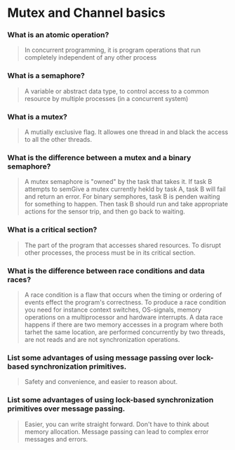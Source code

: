# Mutex and Channel basics

### What is an atomic operation?
> In concurrent programming, it is program operations that run completely independent of any other process

### What is a semaphore?
> A variable or abstract data type, to control access to a common resource by multiple processes (in a concurrent system)

### What is a mutex?
> A mutially exclusive flag. It allowes one thread in and black the access to all the other threads. 

### What is the difference between a mutex and a binary semaphore?
> A mutex semaphore is "owned" by the task that takes it. If task B attempts to semGive a mutex currently hekld by task A, task B will fail and return an error. For binary semphores, task B is penden waiting for something to happen. Then task B should run and take appropriate actions for the sensor trip, and then go back to waiting. 

### What is a critical section?
> The part of the program that accesses shared resources. To disrupt other processes, the process must be in its critical section.

### What is the difference between race conditions and data races?
 > A race condition is a flaw that occurs when the timing or ordering of events effect the program's correctness. To produce a race condition you need for instance context switches, OS-signals, memory operations on a multiprocessor and hardware interrupts. A data race happens if there are two memory accesses in a program where both tarhet the same location, are performed concurrently by two threads, are not reads and are not synchronization operations.

### List some advantages of using message passing over lock-based synchronization primitives.
> Safety and convenience, and easier to reason about.

### List some advantages of using lock-based synchronization primitives over message passing.
> Easier, you can write straight forward. Don't have to think about memory allocation. Message passing can lead to complex error messages and errors. 
